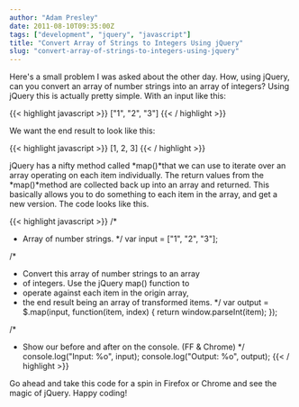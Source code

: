 ```yaml
---
author: "Adam Presley"
date: 2011-08-10T09:35:00Z
tags: ["development", "jquery", "javascript"]
title: "Convert Array of Strings to Integers Using jQuery"
slug: "convert-array-of-strings-to-integers-using-jquery"
---
```


Here's a small problem I was asked about the other day. How, using
jQuery, can you convert an array of number strings into an array of
integers? Using jQuery this is actually pretty simple. With an input
like this:

{{< highlight javascript >}}
["1", "2", "3"]
{{< / highlight >}}

We want the end result to look like this:

{{< highlight javascript >}}
[1, 2, 3]
{{< / highlight >}}

jQuery has a nifty method called *map()*that we can use to iterate over
an array operating on each item individually. The return values from the
*map()*method are collected back up into an array and returned. This
basically allows you to do something to each item in the array, and get
a new version. The code looks like this.

{{< highlight javascript >}}
/*
 * Array of number strings.
 */
var input = ["1", "2", "3"];

/*
 * Convert this array of number strings to an array
 * of integers. Use the jQuery map() function to
 * operate against each item in the origin array,
 * the end result being an array of transformed items.
 */
var output = $.map(input, function(item, index) {
	return window.parseInt(item);
});

/*
 * Show our before and after on the console. (FF &amp; Chrome)
 */
console.log("Input: %o", input);
console.log("Output: %o", output);
{{< / highlight >}}

Go ahead and take this code for a spin in Firefox or Chrome and see the
magic of jQuery. Happy coding!

